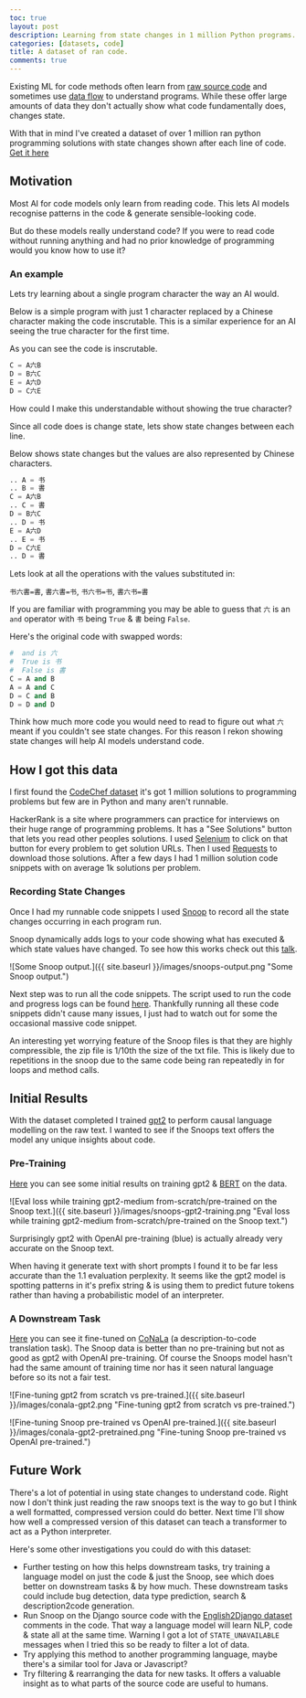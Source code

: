 ```yaml
---
toc: true
layout: post
description: Learning from state changes in 1 million Python programs.
categories: [datasets, code]
title: A dataset of ran code.
comments: true
---
```


Existing ML for code methods often learn from [raw source code](https://github.blog/2019-09-26-introducing-the-codesearchnet-challenge/) and sometimes use [data flow](https://slideslive.com/38917598/program-understanding-synthesis-and-verification-with-graph-neural-networks) to understand programs.
While these offer large amounts of data they don't actually show what code fundamentally does, changes state.

With that in mind I've created a dataset of over 1 million ran python programming solutions with state changes shown after each line of code. [Get it here](https://www.kaggle.com/frasergreenlee/ran-hackerrank-solutions)

## Motivation

Most AI for code models only learn from reading code. This lets AI models recognise patterns in the code & generate sensible-looking code.

But do these models really understand code? If you were to read code without running anything and had no prior knowledge of programming would you know how to use it?

### An example

Lets try learning about a single program character the way an AI would.

Below is a simple program with just 1 character replaced by a Chinese character making the code inscrutable. This is a similar experience for an AI seeing the true character for the first time.

As you can see the code is inscrutable.

```python
C = A六B
D = B六C
E = A六D
D = C六E
```

How could I make this understandable without showing the true character?

Since all code does is change state, lets show state changes between each line.

Below shows state changes but the values are also represented by Chinese characters.

```python
.. A = 书
.. B = 書
C = A六B
.. C = 書
D = B六C
.. D = 书
E = A六D
.. E = 书
D = C六E
.. D = 書
```

Lets look at all the operations with the values substituted in:

`书六書=書`, `書六書=书`, `书六书=书`, `書六书=書`

If you are familiar with programming you may be able to guess that `六` is an `and` operator with `书` being `True` & `書` being `False`.

Here's the original code with swapped words:

```python
#  and is 六
#  True is 书
#  False is 書
C = A and B
A = A and C
D = C and B
D = D and D
```

Think how much more code you would need to read to figure out what `六` meant if you couldn't see state changes. For this reason I rekon showing state changes will help AI models understand code.

## How I got this data

I first found the [CodeChef dataset](https://www.kaggle.com/arjoonn/codechef-competitive-programming) it's got 1 million solutions to programming problems but few are in Python and many aren't runnable.

HackerRank is a site where programmers can practice for interviews on their huge range of programming problems. It has a "See Solutions" button that lets you read other peoples solutions.
I used [Selenium](https://selenium-python.readthedocs.io/getting-started.html) to click on that button for every problem to get solution URLs. Then I used [Requests](https://requests.readthedocs.io/en/master/) to download those solutions.
After a few days I had 1 million solution code snippets with on average 1k solutions per problem.

### Recording State Changes

Once I had my runnable code snippets I used [Snoop](https://github.com/alexmojaki/snoop) to record all the state changes occurring in each program run.

Snoop dynamically adds logs to your code showing what has executed & which state values have changed. To see how this works check out this [talk](https://www.youtube.com/watch?v=Wm47491S-Fo).

![Some Snoop output.]({{ site.baseurl }}/images/snoops-output.png "Some Snoop output.")

Next step was to run all the code snippets. The script used to run the code and progress logs can be found [here](https://app.wandb.ai/fraser/run-code-snippets/runs/3q9pzype/files/code/data/run_code/hacker-rank/get_problem_snoops.py). Thankfully running all these code snippets didn't cause many issues, I just had to watch out for some the occasional massive code snippet.

An interesting yet worrying feature of the Snoop files is that they are highly compressible, the zip file is 1/10th the size of the txt file. This is likely due to repetitions in the snoop due to the same code being ran repeatedly in for loops and method calls.

## Initial Results

With the dataset completed I trained [gpt2](http://jalammar.github.io/illustrated-gpt2/) to perform causal language modelling on the raw text. I wanted to see if the Snoops text offers the model any unique insights about code.

### Pre-Training

[Here](https://app.wandb.ai/fraser/lm_snoop) you can see some initial results on training gpt2 & [BERT](http://jalammar.github.io/illustrated-bert/) on the data.

![Eval loss while training gpt2-medium from-scratch/pre-trained on the Snoop text.]({{ site.baseurl }}/images/snoops-gpt2-training.png "Eval loss while training gpt2-medium from-scratch/pre-trained on the Snoop text.")

Surprisingly gpt2 with OpenAI pre-training (blue) is actually already very accurate on the Snoop text.

When having it generate text with short prompts I found it to be far less accurate than the 1.1 evaluation perplexity. It seems like the gpt2 model is spotting patterns in it's prefix string & is using them to predict future tokens rather than having a probabilistic model of an interpreter.

### A Downstream Task

[Here](https://app.wandb.ai/fraser/conala) you can see it fine-tuned on [CoNaLa](https://conala-corpus.github.io) (a description-to-code translation task). The Snoop data is better than no pre-training but not as good as gpt2 with OpenAI pre-training. Of course the Snoops model hasn't had the same amount of training time nor has it seen natural language before so its not a fair test.

![Fine-tuning gpt2 from scratch vs pre-trained.]({{ site.baseurl }}/images/conala-gpt2.png "Fine-tuning gpt2 from scratch vs pre-trained.")

![Fine-tuning Snoop pre-trained vs OpenAI pre-trained.]({{ site.baseurl }}/images/conala-gpt2-pretrained.png "Fine-tuning Snoop pre-trained vs OpenAI pre-trained.")

## Future Work

There's a lot of potential in using state changes to understand code. Right now I don't think just reading the raw snoops text is the way to go but I think a well formatted, compressed version could do better.
Next time I'll show how well a compressed version of this dataset can teach a transformer to act as a Python interpreter.

Here's some other investigations you could do with this dataset:

- Further testing on how this helps downstream tasks, try training a language model on just the code & just the Snoop, see which does better on downstream tasks & by how much. These downstream tasks could include bug detection, data type prediction, search & description2code generation.
- Run Snoop on the Django source code with the [English2Django dataset](https://ahcweb01.naist.jp/pseudogen/) comments in the code. That way a language model will learn NLP, code & state all at the same time. Warning I got a lot of `STATE_UNAVAILABLE` messages when I tried this so be ready to filter a lot of data.
- Try applying this method to another programming language, maybe there's a similar tool for Java or Javascript?
- Try filtering & rearranging the data for new tasks. It offers a valuable insight as to what parts of the source code are useful to humans.
